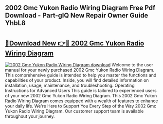## 2002 Gmc Yukon Radio Wiring Diagram Free Pdf Download - Part-gIQ New Repair Owner Guide YhbL8

# <h2><a href="http://dfjzkkf.blite.top/?on=2002+Gmc+Yukon+Radio+Wiring+Diagram">🔗Download New 👉🔴 2002 Gmc Yukon Radio Wiring Diagram</a></h2>

[![2002 Gmc Yukon Radio Wiring Diagram download](https://i.imgur.com/lujVjoI.png)](http://dfjzkkf.blite.top/?on=2002+Gmc+Yukon+Radio+Wiring+Diagram)
Welcome to the user manual for your newly purchased 2002 Gmc Yukon Radio Wiring Diagram. This comprehensive guide is intended to help you master the functions and capabilities of your product. Inside, you will find detailed information on installation, usage, maintenance, and troubleshooting. Operating Instructions for Advanced Users This guide is tailored to experienced users of your new 2002 Gmc Yukon Radio Wiring Diagram. This 2002 Gmc Yukon Radio Wiring Diagram comes equipped with a wealth of features to enhance your daily life. We're Here to Support You Every Step of the Way 2002 Gmc Yukon Radio Wiring Diagram. Our customer support team is available throughout your journey.
